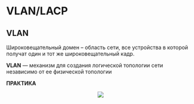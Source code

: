 # VLAN/LACP
## VLAN
Широковещательный домен – область сети, все устройства в которой получат один и тот же широковещательный кадр.    

**VLAN** — механизм для создания логической топологии сети независимо от ее физической топологии    

**ПРАКТИКА**    
<p align="center">
<image src="https://github.com/LLlMEJIb87/LINUX/blob/main/Сеть/picture/vlan_praktika.PNG">
</p>   
